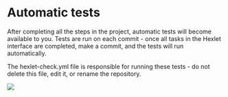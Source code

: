 # Automatic tests

After completing all the steps in the project, automatic tests will become available to you. Tests are run on each commit - once all tasks in the Hexlet interface are completed, make a commit, and the tests will run automatically.

The hexlet-check.yml file is responsible for running these tests - do not delete this file, edit it, or rename the repository.

<a href="https://codeclimate.com/github/MoreThanGame/php-project-45/maintainability"><img src="https://api.codeclimate.com/v1/badges/f53dd46dfab220323731/maintainability" /></a>